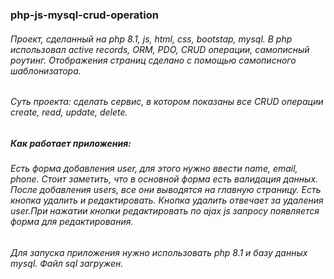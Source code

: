 ###   php-js-mysql-crud-operation
 ###### Проект,  сделанный на php 8.1, js, html, css, bootstap, mysql. В php использовал active records, ORM, PDO, CRUD операции, самописный роутинг. Отображения страниц сделано с помощью самописного шаблонизатора. 
 ###### Суть проекта: сделать сервис, в котором показаны все CRUD операции create, read, update, delete.
 ##### Как работает приложения:
 ###### Есть форма добавления user, для этого нужно ввести name, email, phone. Стоит заметить, что в  основной форма есть валидация данных. После добавления users, все они выводятся на главную страницу. Есть кнопка удалить и редактировать. Кнопка удалить отвечает за удаления user.При нажатии кнопки редактировать по ajax  js запросу появляется форма для редактирования.
 ###### Для запуска приложения нужно использовать php 8.1 и базу данных mysql. Файл sql  загружен.


